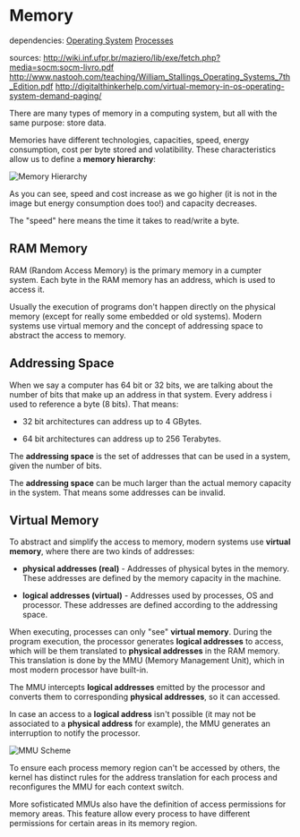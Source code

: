 # Memory

dependencies:
	[Operating System](os.md)
	[Processes](processes.md)

sources:
http://wiki.inf.ufpr.br/maziero/lib/exe/fetch.php?media=socm:socm-livro.pdf
http://www.nastooh.com/teaching/William_Stallings_Operating_Systems_7th_Edition.pdf
http://digitalthinkerhelp.com/virtual-memory-in-os-operating-system-demand-paging/

There are many types of memory in a computing system, but all with
the same purpose: store data.

Memories have different technologies, capacities, speed, energy consumption,
cost per byte stored and volatibility. These characteristics allow us to
define a __memory hierarchy__:

![Memory Hierarchy](https://i0.wp.com/www.vlsifacts.com/wp-content/uploads/2015/07/Computer-Memories.png)

As you can see, speed and cost increase as we go higher (it is not in the image
but energy consumption does too!) and capacity decreases.

The "speed" here means the time it takes to read/write a byte.

## RAM Memory

RAM (Random Access Memory) is the primary memory in a cumpter system. Each
byte in the RAM memory has an address, which is used to access it.

Usually the execution of programs don't happen directly on the physical
memory (except for really some embedded or old systems). Modern systems
use virtual memory and the concept of addressing space to abstract the
access to memory.

## Addressing Space

When we say a computer has 64 bit or 32 bits, we are talking about
the number of bits that make up an address in that system.
Every address i used to reference a byte (8 bits). That means:

* 32 bit architectures can address up to 4 GBytes.

* 64 bit architectures can address up to 256 Terabytes.

The __addressing space__ is the set of addresses that can be used
in a system, given the number of bits.

The __addressing space__ can be much larger than the actual memory
capacity in the system. That means some addresses can be invalid.

## Virtual Memory

To abstract and simplify the access to memory, modern systems use
__virtual memory__, where there are two kinds of addresses:

* __physical addresses (real)__  - Addresses of physical bytes in
the memory. These addresses are defined by the memory capacity in
the machine.

* __logical addresses (virtual)__ - Addresses used by processes,
OS and processor. These addresses are defined according to the
addressing space.

When executing, processes can only "see" __virtual memory__. During
the program execution, the processor generates __logical addresses__
to access, which will be them translated to __physical addresses__
in the RAM memory. This translation is done by the MMU (Memory
Management Unit), which in most modern processor have built-in.

The MMU intercepts __logical addresses__ emitted by the processor
and converts them to corresponding __physical addresses__, so it
can accessed.

In case an access to a __logical address__ isn't possible (it
may not be associated to a __physical address__ for example), the
MMU generates an interruption to notify the processor.

![MMU Scheme](https://external-content.duckduckgo.com/iu/?u=https%3A%2F%2Ftse1.mm.bing.net%2Fth%3Fid%3DOIP.e-f2hw7oMhl1ObZPpmRZoAHaEK%26pid%3DApi&f=1)

To ensure each process memory region can't be accessed by others,
the kernel has distinct rules for the address translation for
each process and reconfigures the MMU for each context switch.

More sofisticated MMUs also have the definition of access
permissions for memory areas. This feature allow every
process to have different permissions for certain areas
in its memory region.
